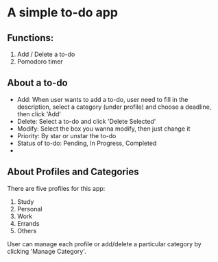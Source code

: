 # A simple to-do app 

## Functions:
1. Add / Delete a to-do
2. Pomodoro timer

## About a to-do
- Add: When user wants to add a to-do, user need to fill in the description, select a category (under profile) and choose a deadline, then click 'Add'
- Delete: Select a to-do and click 'Delete Selected'
- Modify: Select the box you wanna modify, then just change it
- Priority: By star or unstar the to-do
- Status of to-do: Pending, In Progress, Completed
-
## About Profiles and Categories
There are five profiles for this app:
1. Study
2. Personal
3. Work
4. Errands
5. Others

User can manage each profile or add/delete a particular category by clicking 'Manage Category'.
